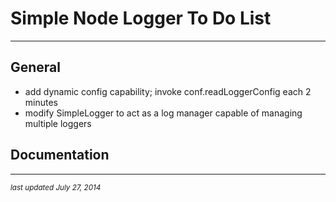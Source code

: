 # Simple Node Logger To Do List
- - -

## General

* add dynamic config capability; invoke conf.readLoggerConfig each 2 minutes
* modify SimpleLogger to act as a log manager capable of managing multiple loggers

## Documentation


- - -
<p><small><em>last updated July 27, 2014</em></small></p>
